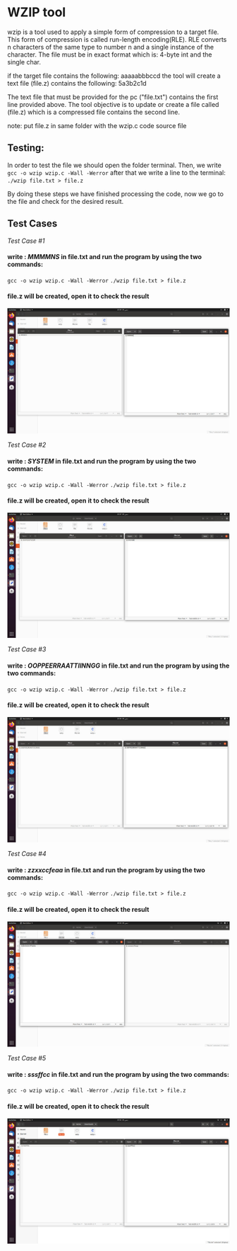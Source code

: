

# WZIP tool

wzip is a tool used to apply a simple form of compression to a target file. This form of compression is called run-length encoding(RLE). RLE converts n characters of the same type to number n and a single instance of the character. The file must be in exact format which is: 4-byte int and the single char.

if the target file contains the following:
aaaaabbbccd
the tool will create a text file (file.z) contains the following:
5a3b2c1d

The text file that must be provided for the pc ("file.txt") contains the first line provided above. The tool objective is to update or create a file called (file.z) which is a compressed file contains the second line.

note: put file.z in same folder with the wzip.c code source file
## Testing:
In order to test the file we should open the folder terminal. Then, we write 
`gcc -o wzip wzip.c -Wall -Werror`
after that we write a line to the terminal:
`./wzip file.txt > file.z`

By doing these steps we have finished processing the code, now we go to the file and check for the desired result.

## Test Cases

*Test Case #1*
#### write : *MMMMNS* in file.txt and run the program by using the two commands:
`gcc -o wzip wzip.c -Wall -Werror`
`./wzip file.txt > file.z`
#### file.z will be created, open it to check the result
![](https://github.com/MahmoudKamal01/OS-project-1/blob/main/ZIP/OS%20TEST%20CASES/1.jpg)

*Test Case #2*
#### write : *SYSTEM* in file.txt and run the program by using the two commands:
`gcc -o wzip wzip.c -Wall -Werror`
`./wzip file.txt > file.z`
#### file.z will be created, open it to check the result
![](https://github.com/MahmoudKamal01/OS-project-1/blob/main/ZIP/OS%20TEST%20CASES/2.jpg)

*Test Case #3*
#### write : *OOPPEERRAATTIINNGG* in file.txt and run the program by using the two commands:
`gcc -o wzip wzip.c -Wall -Werror`
`./wzip file.txt > file.z`
#### file.z will be created, open it to check the result
![](https://github.com/MahmoudKamal01/OS-project-1/blob/main/ZIP/OS%20TEST%20CASES/3.jpg)

*Test Case #4*
#### write : *zzxxccfeaa* in file.txt and run the program by using the two commands:
`gcc -o wzip wzip.c -Wall -Werror`
`./wzip file.txt > file.z`
#### file.z will be created, open it to check the result
![](https://github.com/MahmoudKamal01/OS-project-1/blob/main/ZIP/OS%20TEST%20CASES/4.jpg)

*Test Case #5*
#### write : *sssffcc* in file.txt and run the program by using the two commands:
`gcc -o wzip wzip.c -Wall -Werror`
`./wzip file.txt > file.z`
#### file.z will be created, open it to check the result
![](https://github.com/MahmoudKamal01/OS-project-1/blob/main/ZIP/OS%20TEST%20CASES/5.jpg)

